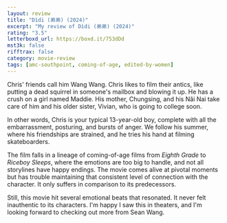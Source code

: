```yaml
---
layout: review
title: "Dìdi (弟弟) (2024)"
excerpt: "My review of Dìdi (弟弟) (2024)"
rating: "3.5"
letterboxd_url: https://boxd.it/753dDd
mst3k: false
rifftrax: false
category: movie-review
tags: [amc-southpoint, coming-of-age, edited-by-women]
---
```


Chris' friends call him Wang Wang. Chris likes to film their antics, like putting a dead squirrel in someone's mailbox and blowing it up. He has a crush on a girl named Maddie. His mother, Chungsing, and his Nǎi Nai take care of him and his older sister, Vivian, who is going to college soon.

In other words, Chris is your typical 13-year-old boy, complete with all the embarrassment, posturing, and bursts of anger. We follow his summer, where his friendships are strained, and he tries his hand at filming skateboarders.

The film falls in a lineage of coming-of-age films from <i>Eighth Grade</i> to <i>Riceboy Sleeps</i>, where the emotions are too big to handle, and not all storylines have happy endings. The movie comes alive at pivotal moments but has trouble maintaining that consistent level of connection with the character. It only suffers in comparison to its predecessors.

Still, this movie hit several emotional beats that resonated. It never felt inauthentic to its characters. I'm happy I saw this in theaters, and I'm looking forward to checking out more from Sean Wang.
